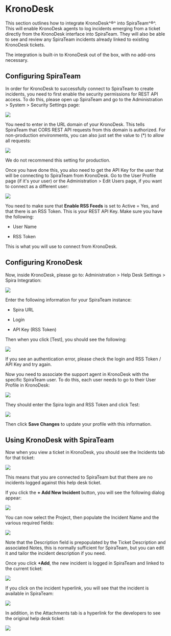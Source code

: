 # KronoDesk

This section outlines how to integrate KronoDesk^®^ into SpiraTeam^®^.
This will enable KronoDesk agents to log incidents emerging from a
ticket directly from the KronoDesk interface into SpiraTeam. They will
also be able to see and review any SpiraTeam incidents already linked to
existing KronoDesk tickets.

The integration is built-in to KronoDesk out of the box, with no add-ons
necessary.

## Configuring SpiraTeam

In order for KronoDesk to successfully connect to SpiraTeam to create
incidents, you need to first enable the security permissions for REST
API access. To do this, please open up SpiraTeam and go to the
Administration \> System \> Security Settings page:

![](img/KronoDesk_3.png)




You need to enter in the URL domain of your KronoDesk. This tells
SpiraTeam that CORS REST API requests from this domain is authorized.
For non-production environments, you can also just set the value to (\*)
to allow all requests:

![](img/KronoDesk_4.png)




We do not recommend this setting for production.

Once you have done this, you also need to get the API Key for the user
that will be connecting to SpiraTeam from KronoDesk. Go to the User
Profile page (if it's your user) or the Administration \> Edit Users
page, if you want to connect as a different user:

![](img/KronoDesk_5.png)




You need to make sure that **Enable RSS Feeds** is set to Active = Yes,
and that there is an RSS Token. This is your REST API Key. Make sure you
have the following:

-   User Name

-   RSS Token

This is what you will use to connect from KronoDesk.

## Configuring KronoDesk

Now, inside KronoDesk, please go to: Administration \> Help Desk
Settings \> Spira Integration:

![](img/KronoDesk_6.png)




Enter the following information for your SpiraTeam instance:

-   Spira URL

-   Login

-   API Key (RSS Token)

Then when you click \[Test\], you should see the following:

![](img/KronoDesk_7.png)




If you see an authentication error, please check the login and RSS Token
/ API Key and try again.

Now you need to associate the support agent in KronoDesk with the
specific SpiraTeam user. To do this, each user needs to go to their User
Profile in KronoDesk:

![](img/KronoDesk_8.png)




They should enter the Spira login and RSS Token and click Test:

![](img/KronoDesk_9.png)




Then click **Save Changes** to update your profile with this
information.

## Using KronoDesk with SpiraTeam

Now when you view a ticket in KronoDesk, you should see the Incidents
tab for that ticket:

![](img/KronoDesk_10.png)




This means that you are connected to SpiraTeam but that there are no
incidents logged against this help desk ticket.

If you click the **+ Add New Incident** button, you will see the
following dialog appear:

![](img/KronoDesk_11.png)




You can now select the Project, then populate the Incident Name and the
various required fields:

![](img/KronoDesk_12.png)




Note that the Description field is prepopulated by the Ticket
Description and associated Notes, this is normally sufficient for
SpiraTeam, but you can edit it and tailor the incident description if
you need.

Once you click **+Add**, the new incident is logged in SpiraTeam and
linked to the current ticket:

![](img/KronoDesk_13.png)




If you click on the incident hyperlink, you will see that the incident
is available in SpiraTeam:

![](img/KronoDesk_14.png)




In addition, in the Attachments tab is a hyperlink for the developers to
see the original help desk ticket:

![](img/KronoDesk_15.png)




